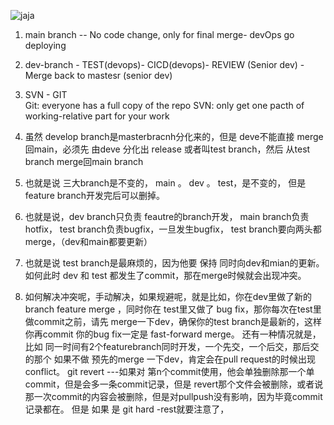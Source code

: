 ![jaja](https://img-blog.csdn.net/20180624174835949?watermark/2/text/aHR0cHM6Ly9ibG9nLmNzZG4ubmV0L1NodVNoZW5nMDAwNw==/font/5a6L5L2T/fontsize/400/fill/I0JBQkFCMA==/dissolve/70)

1. main branch -- No code change, only for final merge- devOps go deploying

2. dev-branch - TEST(devops)- CICD(devops)- REVIEW (Senior dev) -Merge back to mastesr (senior dev)

3. SVN - GIT  
  Git: everyone has a full copy of the repo
  SVN: only get one pacth of working-relative part for your work
4. 虽然 develop branch是masterbracnh分化来的，但是 deve不能直接 merge回main，必须先 由deve 分化出 release 或者叫test branch，然后 从test branch merge回main branch
5. 也就是说 三大branch是不变的， main 。 dev 。 test，是不变的， 但是 feature branch开发完后可以删掉。
6. 也就是说，dev branch只负责 feautre的branch开发， main branch负责hotfix， test branch负责bugfix，一旦发生bugfix， test branch要向两头都merge，（dev和main都要更新）
7. 也就是说 test branch是最麻烦的，因为他要 保持 同时向dev和mian的更新。 如何此时 dev 和 test 都发生了commit，那在merge时候就会出现冲突。
8. 如何解决冲突呢，手动解决，如果规避呢，就是比如，你在dev里做了新的branch feature merge ，同时你在 test里又做了 bug fix，那你每次在test里做commit之前，请先 merge一下dev，确保你的test branch是最新的，这样你再commit 你的bug fix一定是 fast-forward merge。 还有一种情况就是，比如 同一时间有2个featurebranch同时开发，一个先交，一个后交，那后交的那个 如果不做 预先的merge 一下dev，肯定会在pull request的时候出现conflict。
git revert ---如果对 第n个commit使用，他会单独删除那一个单commit，但是会多一条commit记录，但是 revert那个文件会被删除，或者说那一次commit的内容会被删除，但是对pullpush没有影响，因为毕竟commit记录都在。
但是 如果 是 git hard -rest就要注意了，
